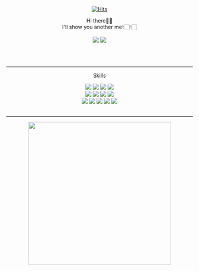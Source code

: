 <div align="center">
  
[![Hits](https://hits.seeyoufarm.com/api/count/incr/badge.svg?url=https%3A%2F%2Fgithub.com%2Fmhj94%2Fhit-counter&count_bg=%23000000&title_bg=%238C8C8C&icon=&icon_color=%23943838&title=hits&edge_flat=false)](https://hits.seeyoufarm.com)
</div>
<div align="center">
Hi there👋🏻<br>
I'll show you another me👇🏻👇🏻<br><br>
<a href="https://munhyeokjun.notion.site/c9a81bca89fa4ec29f3b2c73be7e2ff1?pvs=4"><img src="https://img.shields.io/badge/Notion-white?style=flat&logo=Notion&logoColor=000000"></a>  
<a href="https://velog.io/@mumum"><img src="https://img.shields.io/badge/Velog-white?style=flat&logo=Velog&logoColor=#20C997"></a>
 
</br></br>

----


<p>Skills</p>
<div>
<span>
<img src="https://img.shields.io/badge/Java-007396?style=flat&logo=Java&logoColor=white">
<img src="https://img.shields.io/badge/Spring-6DB33F?style=flat&logo=Spring&logoColor=white"/>
<img src="https://img.shields.io/badge/Spring boot-6DB33F?style=flat&logo=Springboot&logoColor=white"/>
<img src="https://img.shields.io/badge/Spring Security-6DB33F?style=flat&logo=springsecurity&logoColor=white"></br>

<img src="https://img.shields.io/badge/Git-F05032?style=flat&logo=Git&logoColor=white">
<img src="https://img.shields.io/badge/JavaScript-F7DF1E?style=flat&logo=JavaScript&logoColor=white">
<img src="https://img.shields.io/badge/MySQL-4479A1?style=flat&logo=MySQL&logoColor=white">
<img src="https://img.shields.io/badge/PostgreSQL-4169E1?style=flat&logo=MySQL&logoColor=white"></br>

<img src="https://img.shields.io/badge/Kafka-231F20?style=flat&logo=apachekafka&logoColor=white">
<img src="https://img.shields.io/badge/Redis-DC382D?style=flat&logo=redis&logoColor=white">
<img src="https://img.shields.io/badge/AWS EC2-FF9900?style=flat&logo=amazonec2&logoColor=white">
<img src="https://img.shields.io/badge/AWS RDS-527FFF?style=flat&logo=amazonrds&logoColor=white">
<img src="https://img.shields.io/badge/AWS S3-569A31?style=flat&logo=amazons3&logoColor=white">

</span>
</br></br>

----

<div align=center>
    <a href="https://git.io/streak-stats" title="Go to Source">
      <img align="center" width=385 src="http://github-readme-streak-stats.herokuapp.com?user=mhj94&hide_border=true&theme=iceberg" alt="" />
    </a>
</div>

